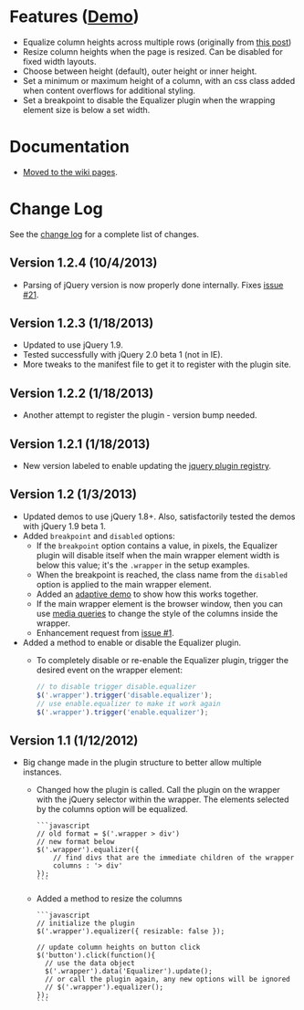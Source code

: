 # Features ([Demo](http://css-tricks.github.com/Equalizer/))

* Equalize column heights across multiple rows (originally from [this post](http://css-tricks.com/8401-equal-height-blocks-in-rows/))
* Resize column heights when the page is resized. Can be disabled for fixed width layouts.
* Choose between height (default), outer height or inner height.
* Set a minimum or maximum height of a column, with an css class added when content overflows for additional styling.
* Set a breakpoint to disable the Equalizer plugin when the wrapping element size is below a set width.

# Documentation

* [Moved to the wiki pages](https://github.com/CSS-Tricks/Equalizer/wiki).

# Change Log

See the [change log](https://github.com/CSS-Tricks/Equalizer/wiki/Change) for a complete list of changes.

## Version 1.2.4 (10/4/2013)

* Parsing of jQuery version is now properly done internally. Fixes [issue #21](https://github.com/CSS-Tricks/ANythingZoomer/issues/21).

## Version 1.2.3 (1/18/2013)

* Updated to use jQuery 1.9.
* Tested successfully with jQuery 2.0 beta 1 (not in IE).
* More tweaks to the manifest file to get it to register with the plugin site.

## Version 1.2.2 (1/18/2013)

* Another attempt to register the plugin - version bump needed.

## Version 1.2.1 (1/18/2013)

* New version labeled to enable updating the [jquery plugin registry](http://plugins.jquery.com/).

## Version 1.2 (1/3/2013)

* Updated demos to use jQuery 1.8+. Also, satisfactorily tested the demos with jQuery 1.9 beta 1.
* Added `breakpoint` and `disabled` options:
  * If the `breakpoint` option contains a value, in pixels, the Equalizer plugin will disable itself when the main wrapper element width is below this value; it's the `.wrapper` in the setup examples.
  * When the breakpoint is reached, the class name from the `disabled` option is applied to the main wrapper element.
  * Added an [adaptive demo](http://css-tricks.github.com/Equalizer/adaptive.html) to show how this works together.
  * If the main wrapper element is the browser window, then you can use [media queries](http://css-tricks.com/css-media-queries/) to change the style of the columns inside the wrapper.
  * Enhancement request from [issue #1](https://github.com/CSS-Tricks/Equalizer/issues/1).
* Added a method to enable or disable the Equalizer plugin.
  * To completely disable or re-enable the Equalizer plugin, trigger the desired event on the wrapper element:

    ```javascript
    // to disable trigger disable.equalizer
    $('.wrapper').trigger('disable.equalizer');
    // use enable.equalizer to make it work again
    $('.wrapper').trigger('enable.equalizer');
    ```

## Version 1.1 (1/12/2012)

* Big change made in the plugin structure to better allow multiple instances.
  * Changed how the plugin is called. Call the plugin on the wrapper with the jQuery selector within the wrapper. The elements selected by the columns option will be equalized.

		```javascript
		// old format = $('.wrapper > div')
		// new format below
		$('.wrapper').equalizer({
			// find divs that are the immediate children of the wrapper
			columns : '> div'
		});
		```

  * Added a method to resize the columns

		```javascript
		// initialize the plugin
		$('.wrapper').equalizer({ resizable: false });

		// update column heights on button click
		$('button').click(function(){
		  // use the data object
		  $('.wrapper').data('Equalizer').update();
		  // or call the plugin again, any new options will be ignored
		  // $('.wrapper').equalizer();
		});
		```
